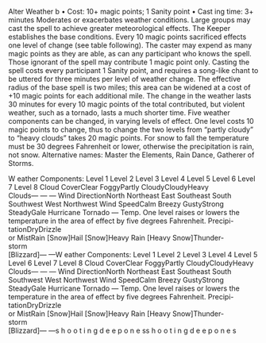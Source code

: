 Alter Weather b
• Cost:  10+ magic points; 1 Sanity point
•
 Cast
ing time: 3+ minutes
Moderates or exacerbates weather conditions. Large groups 
may cast the spell to achieve greater meteorological effects. 
The Keeper establishes the base conditions. Every 10 
magic points sacrificed effects one level of change (see 
table following). The caster may expend as many magic 
points as they are able, as can any participant who knows 
the spell. Those ignorant of the spell may contribute 1 
magic point only. 
Casting the spell costs every participant 1 Sanity point, 
and requires a song-like chant to be uttered for three 
minutes per level of weather change. The effective radius 
of the base spell is two miles; this area can be widened at 
a cost of +10 magic points for each additional mile. The 
change in the weather lasts 30 minutes for every 10 magic 
points of the total contributed, but violent weather, such 
as a tornado, lasts a much shorter time.
Five weather components can be changed, in varying 
levels of effect. One level costs 10 magic points to change, 
thus to change the two levels from “partly cloudy” to “heavy clouds” takes 20 magic points. For snow to fall 
the temperature must be 30 degrees Fahrenheit or lower, otherwise the precipitation is rain, not snow. 
Alternative names:  Master the Elements, Rain Dance, 
Gatherer of Storms.

W eather Components:
Level 1 Level 2 Level 3 Level 4 Level 5 Level 6 Level 7 Level 8
Cloud 
CoverClear FoggyPartly 
CloudyCloudyHeavy  
Clouds— — —
Wind 
DirectionNorth Northeast East Southeast South Southwest West Northwest
Wind 
SpeedCalm Breezy GustyStrong 
SteadyGale Hurricane Tornado —
Temp. One level raises or lowers the temperature in the area of effect by five degrees Fahrenheit.
Precipi- 
tationDryDrizzle  
or MistRain 
[Snow]Hail 
[Snow]Heavy Rain 
[Heavy 
Snow]Thunder-  
storm  
[Blizzard]— —W eather Components:
Level 1 Level 2 Level 3 Level 4 Level 5 Level 6 Level 7 Level 8
Cloud 
CoverClear FoggyPartly 
CloudyCloudyHeavy  
Clouds— — —
Wind 
DirectionNorth Northeast East Southeast South Southwest West Northwest
Wind 
SpeedCalm Breezy GustyStrong 
SteadyGale Hurricane Tornado —
Temp. One level raises or lowers the temperature in the area of effect by five degrees Fahrenheit.
Precipi- 
tationDryDrizzle  
or MistRain 
[Snow]Hail 
[Snow]Heavy Rain 
[Heavy 
Snow]Thunder-  
storm  
[Blizzard]— —s 
h 
o 
o 
t 
i 
n 
g 
d 
e e 
p 
o 
n 
e 
ss 
h 
o 
o 
t 
i 
n 
g 
d 
e e 
p 
o 
n 
e 
s
